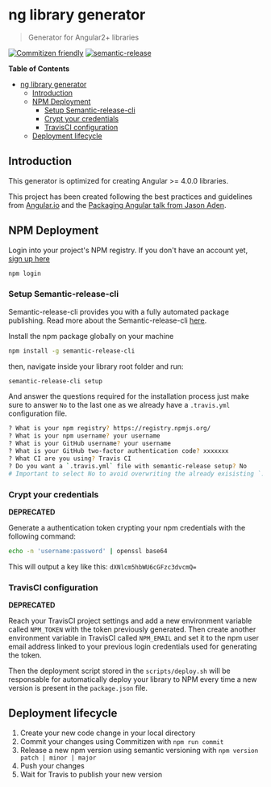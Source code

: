 # ng library generator
> Generator for Angular2+ libraries

[![Commitizen friendly](https://img.shields.io/badge/commitizen-friendly-brightgreen.svg)](http://commitizen.github.io/cz-cli/)
[![semantic-release](https://img.shields.io/badge/%20%20%F0%9F%93%A6%F0%9F%9A%80-semantic--release-e10079.svg)](https://github.com/semantic-release/semantic-release)

**Table of Contents**

- [ng library generator](#ng-library-generator)
  - [Introduction](#introduction)
  - [NPM Deployment](#npm-deployment)
    - [Setup Semantic-release-cli](#setup-semantic-release-cli)
    - [Crypt your credentials](#crypt-your-credentials)
    - [TravisCI configuration](#travisci-configuration)
  - [Deployment lifecycle](#deployment-lifecycle)

## Introduction

This generator is optimized for creating Angular >= 4.0.0 libraries.

This project has been created following the best practices and guidelines from [Angular.io](https://angular.io/docs) and the [Packaging Angular talk from Jason Aden](https://www.youtube.com/watch?v=unICbsPGFIA).

## NPM Deployment

Login into your project's NPM registry.
If you don't have an account yet, [sign up here](https://www.npmjs.com/signup)

```sh
npm login
```

### Setup Semantic-release-cli

Semantic-release-cli provides you with a fully automated package publishing.
Read more about the Semantic-release-cli [here](https://github.com/semantic-release/semantic-release#readme).

Install the npm package globally on your machine

```sh
npm install -g semantic-release-cli
```

then, navigate inside your library root folder and run:

```sh
semantic-release-cli setup
```

And answer the questions required for the installation process
just make sure to answer `No` to the last one as we
already have a `.travis.yml` configuration file.

```sh
? What is your npm registry? https://registry.npmjs.org/
? What is your npm username? your username
? What is your GitHub username? your username
? What is your GitHub two-factor authentication code? xxxxxxx
? What CI are you using? Travis CI
? Do you want a `.travis.yml` file with semantic-release setup? No
# Important to select No to avoid overwriting the already exisisting `.travis.yml` file.
```

### Crypt your credentials
**DEPRECATED**

Generate a authentication token crypting your npm credentials with the following command:

```sh
echo -n 'username:password' | openssl base64
```

This will output a key like this: `dXNlcm5hbWU6cGFzc3dvcmQ=`

### TravisCI configuration
**DEPRECATED**

Reach your TravisCI project settings and add a new environment variable called `NPM_TOKEN` with the token previously generated.
Then create another environment variable in TravisCI called `NPM_EMAIL` and set it to the npm user email address linked to your
previous login credentials used for generating the token.

Then the deployment script stored in the `scripts/deploy.sh` will be responsable for automatically deploy your library
to NPM every time a new version is present in the `package.json` file.

## Deployment lifecycle

1. Create your new code change in your local directory
1. Commit your changes using Commitizen with `npm run commit`
1. Release a new npm version using semantic versioning with `npm version patch | minor | major`
1. Push your changes
1. Wait for Travis to publish your new version
